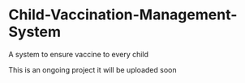 # Child-Vaccination-Management-System
A system to ensure vaccine to every child

This is an ongoing project it will be uploaded soon

